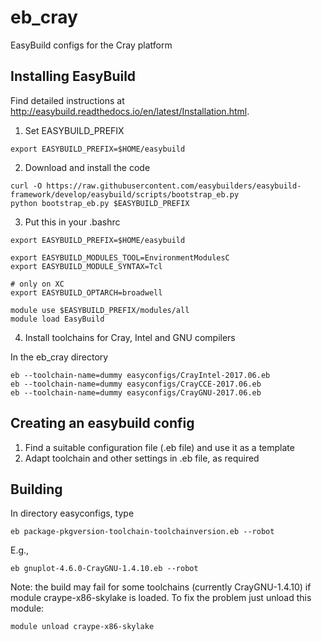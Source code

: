 # eb_cray
EasyBuild configs for the Cray platform

## Installing EasyBuild

Find detailed instructions at  http://easybuild.readthedocs.io/en/latest/Installation.html. 

 1. Set EASYBUILD_PREFIX

```
export EASYBUILD_PREFIX=$HOME/easybuild
```

 2. Download and install the code 
```
curl -O https://raw.githubusercontent.com/easybuilders/easybuild-framework/develop/easybuild/scripts/bootstrap_eb.py
python bootstrap_eb.py $EASYBUILD_PREFIX
```

 3. Put this in your .bashrc
```
export EASYBUILD_PREFIX=$HOME/easybuild

export EASYBUILD_MODULES_TOOL=EnvironmentModulesC
export EASYBUILD_MODULE_SYNTAX=Tcl

# only on XC
export EASYBUILD_OPTARCH=broadwell

module use $EASYBUILD_PREFIX/modules/all
module load EasyBuild
```

 4. Install toolchains for Cray, Intel and GNU compilers

In the eb_cray directory
```
eb --toolchain-name=dummy easyconfigs/CrayIntel-2017.06.eb
eb --toolchain-name=dummy easyconfigs/CrayCCE-2017.06.eb
eb --toolchain-name=dummy easyconfigs/CrayGNU-2017.06.eb
```

## Creating an easybuild config

 1. Find a suitable configuration file (.eb file) and use it as a template
 2. Adapt toolchain and other settings in .eb file, as required

## Building 

In directory easyconfigs, type
```
eb package-pkgversion-toolchain-toolchainversion.eb --robot
```

E.g.,  
```
eb gnuplot-4.6.0-CrayGNU-1.4.10.eb --robot
```

Note: the build may fail for some toolchains (currently CrayGNU-1.4.10) if module craype-x86-skylake is loaded. To fix the problem just unload this module:
```
module unload craype-x86-skylake
``` 
